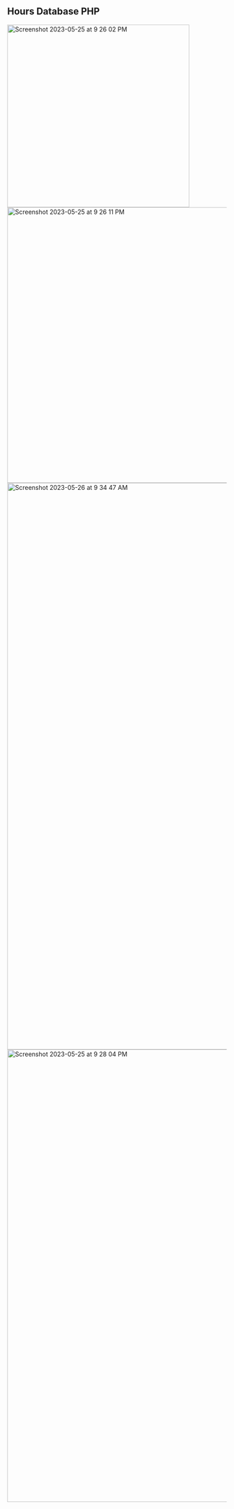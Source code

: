 ## Hours Database PHP
<img width="418" alt="Screenshot 2023-05-25 at 9 26 02 PM" src="https://github.com/Torres-TI/banco-de-horas-php/assets/76910959/5070d910-245e-4bcf-8125-c11924b57236">
<img width="631" alt="Screenshot 2023-05-25 at 9 26 11 PM" src="https://github.com/Torres-TI/banco-de-horas-php/assets/76910959/7be3e5e6-a84f-4ebc-ae73-144a989ea476">
<img width="1297" alt="Screenshot 2023-05-26 at 9 34 47 AM" src="https://github.com/Torres-TI/banco-de-horas-php/assets/76910959/44271d46-c049-489e-b34a-ddafc4e9c714">
<img width="1036" alt="Screenshot 2023-05-25 at 9 28 04 PM" src="https://github.com/Torres-TI/banco-de-horas-php/assets/76910959/c10d03f2-a289-4825-b490-4fe352747c10">
